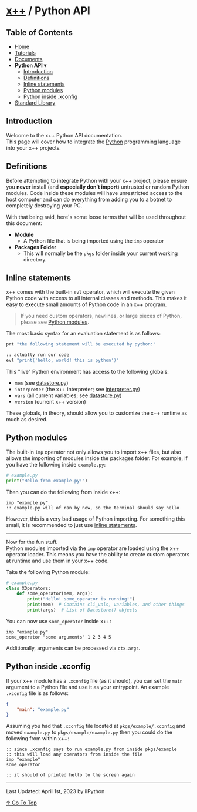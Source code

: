 # [x++](../README.md) / Python API

## Table of Contents

- [Home](../README.md)
- [Tutorials](./tutorials.md)
- [Documents](./documents.md)
- **Python API ▾**
    - [Introduction](#introduction)
    - [Definitions](#definitions)
    - [Inline statements](#inline-statements)
    - [Python modules](#python-modules)
    - [Python inside .xconfig](#python-inside-xconfig)
- [Standard Library](./standardLibrary.md)

## Introduction

Welcome to the x++ Python API documentation.  
This page will cover how to integrate the [Python](https://python.org) programming language into your x++ projects.

## Definitions

Before attempting to integrate Python with your x++ project, please ensure you **never** install (and **especially don't import**) untrusted or random Python modules. Code inside these modules will have unrestricted access to the host computer and can do everything from adding you to a botnet to completely destroying your PC.  

With that being said, here's some loose terms that will be used throughout this document:
- **Module**
    - A Python file that is being imported using the `imp` operator
- **Packages Folder**
    - This will normally be the `pkgs` folder inside your current working directory.


## Inline statements

x++ comes with the built-in `evl` operator, which will execute the given Python code with access to all internal classes and methods. This makes it easy to execute small amounts of Python code in an x++ program.  

> If you need custom operators, newlines, or large pieces of Python, please see [Python modules](#python-modules).

The most basic syntax for an evaluation statement is as follows:
```py
prt "the following statement will be executed by python:"

:: actually run our code
evl "print('hello, world! this is python')"
```  

This "live" Python environment has access to the following globals:
- `mem` (see [datastore.py](https://github.com/iiPythonx/xpp/blob/main/xpp/core/datastore.py))
- `interpreter` (the x++ interpreter; see [interpreter.py](https://github.com/iiPythonx/xpp/blob/main/xpp/core/interpreter.py))
- `vars` (all current variables; see [datastore.py](https://github.com/iiPythonx/xpp/blob/main/xpp/core/datastore.py))
- `version` (current x++ version)

These globals, in theory, should allow you to customize the x++ runtime as much as desired.

## Python modules

The built-in `imp` operator not only allows you to import x++ files, but also allows the importing of modules inside the packages folder. For example, if you have the following inside `example.py`:
```py
# example.py
print("Hello from example.py!")
```

Then you can do the following from inside x++:
```xpp
imp "example.py"
:: example.py will of ran by now, so the terminal should say hello
```

However, this is a very bad usage of Python importing. For something this small, it is recommended to just use [inline statements](#inline-statements).  

---

Now for the fun stuff.  
Python modules imported via the `imp` operator are loaded using the x++ operator loader. This means you have the ability to create custom operators at runtime and use them in your x++ code.  

Take the following Python module:
```py
# example.py
class XOperators:
    def some_operator(mem, args):
        print("Hello! some_operator is running!")
        print(mem)  # Contains cli_vals, variables, and other things
        print(args)  # List of Datastore() objects
```

You can now use `some_operator` inside x++:
```xpp
imp "example.py"
some_operator "some arguments" 1 2 3 4 5
```

Additionally, arguments can be processed via `ctx.args`.

## Python inside .xconfig

If your x++ module has a `.xconfig` file (as it should), you can set the `main` argument to a Python file and use it as your entrypoint. An example `.xconfig` file is as follows:
```json
{
    "main": "example.py"
}
```

Assuming you had that `.xconfig` file located at `pkgs/example/.xconfig` and moved `example.py` to `pkgs/example/example.py` then you could do the following from within x++:
```xpp
:: since .xconfig says to run example.py from inside pkgs/example
:: this will load any operators from inside the file
imp "example"
some_operator

:: it should of printed hello to the screen again
```

---

Last Updated: April 1st, 2023 by iiPython

[↑ Go To Top](#x--python-api)